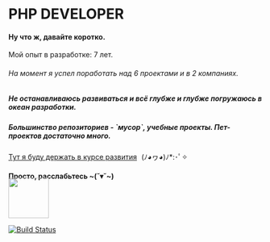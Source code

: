 <h1>PHP DEVELOPER</h1>
<h4>Ну что ж, давайте коротко.</h4>
<p>Мой опыт в разработке: 7 лет.</p>
<h6>На момент я успел поработать над 6 проектами и  в 2 компаниях.</h6>

<h5>Не останавливаюсь развиваться и всё глубже и глубже погружаюсь в океан разработки.</h5>
<h5>Большинство репозиториев - `мусор`, учебные проекты. Пет-проектов достаточно много.</h5>
<a href="https://github.com/gquantic/gquantic/blob/main/road.md">Тут я буду держать в курсе развития</a>
<span style="margin-left:5px;">(ﾉ◕ヮ◕)ﾉ*:･ﾟ✧</span>

<h4 style="margin-bottom:0px;">Просто, расслабьтесь ~(˘▾˘~)</h4>
<img style="display: inline;margin-top:-5px;" src="https://pluspng.com/img-png/fire-flames-png-download-fire-flames-png-images-transparent-gallery-advertisement-2260.png" width="80px">

[![Build Status](https://app.travis-ci.com/gquantic/gquantic.svg?branch=main)](https://app.travis-ci.com/gquantic/gquantic)